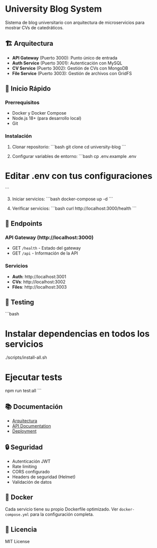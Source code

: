 # University Blog System

Sistema de blog universitario con arquitectura de microservicios para mostrar CVs de catedráticos.

## 🏗️ Arquitectura

- **API Gateway** (Puerto 3000): Punto único de entrada
- **Auth Service** (Puerto 3001): Autenticación con MySQL
- **CV Service** (Puerto 3002): Gestión de CVs con MongoDB
- **File Service** (Puerto 3003): Gestión de archivos con GridFS

## 🚀 Inicio Rápido

### Prerrequisitos
- Docker y Docker Compose
- Node.js 18+ (para desarrollo local)
- Git

### Instalación

1. Clonar repositorio:
\`\`\`bash
git clone <repository-url>
cd university-blog
\`\`\`

2. Configurar variables de entorno:
\`\`\`bash
cp .env.example .env
# Editar .env con tus configuraciones
\`\`\`

3. Iniciar servicios:
\`\`\`bash
docker-compose up -d
\`\`\`

4. Verificar servicios:
\`\`\`bash
curl http://localhost:3000/health
\`\`\`

## 🔗 Endpoints

### API Gateway (http://localhost:3000)
- GET `/health` - Estado del gateway
- GET `/api` - Información de la API

### Servicios
- **Auth**: http://localhost:3001
- **CVs**: http://localhost:3002  
- **Files**: http://localhost:3003

## 🧪 Testing

\`\`\`bash
# Instalar dependencias en todos los servicios
./scripts/install-all.sh

# Ejecutar tests
npm run test:all
\`\`\`

## 📚 Documentación

- [Arquitectura](docs/architecture/)
- [API Documentation](docs/api/)
- [Deployment](docs/deployment/)

## 🔒 Seguridad

- Autenticación JWT
- Rate limiting
- CORS configurado
- Headers de seguridad (Helmet)
- Validación de datos

## 🐳 Docker

Cada servicio tiene su propio Dockerfile optimizado. Ver `docker-compose.yml` para la configuración completa.

## 📝 Licencia

MIT License